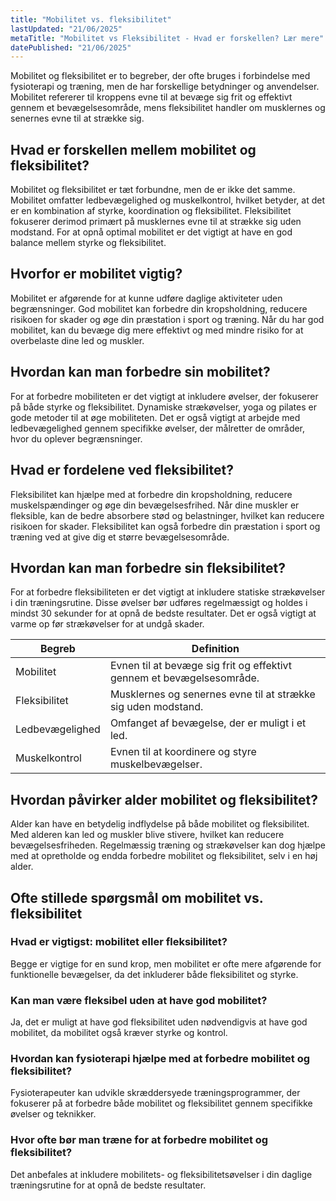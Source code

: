 ```yaml
---
title: "Mobilitet vs. fleksibilitet"
lastUpdated: "21/06/2025"
metaTitle: "Mobilitet vs Fleksibilitet - Hvad er forskellen? Lær mere"
datePublished: "21/06/2025"
---
```


Mobilitet og fleksibilitet er to begreber, der ofte bruges i forbindelse med fysioterapi og træning, men de har forskellige betydninger og anvendelser. Mobilitet refererer til kroppens evne til at bevæge sig frit og effektivt gennem et bevægelsesområde, mens fleksibilitet handler om musklernes og senernes evne til at strække sig.

## Hvad er forskellen mellem mobilitet og fleksibilitet?

Mobilitet og fleksibilitet er tæt forbundne, men de er ikke det samme. Mobilitet omfatter ledbevægelighed og muskelkontrol, hvilket betyder, at det er en kombination af styrke, koordination og fleksibilitet. Fleksibilitet fokuserer derimod primært på musklernes evne til at strække sig uden modstand. For at opnå optimal mobilitet er det vigtigt at have en god balance mellem styrke og fleksibilitet.

## Hvorfor er mobilitet vigtig?

Mobilitet er afgørende for at kunne udføre daglige aktiviteter uden begrænsninger. God mobilitet kan forbedre din kropsholdning, reducere risikoen for skader og øge din præstation i sport og træning. Når du har god mobilitet, kan du bevæge dig mere effektivt og med mindre risiko for at overbelaste dine led og muskler.

## Hvordan kan man forbedre sin mobilitet?

For at forbedre mobiliteten er det vigtigt at inkludere øvelser, der fokuserer på både styrke og fleksibilitet. Dynamiske strækøvelser, yoga og pilates er gode metoder til at øge mobiliteten. Det er også vigtigt at arbejde med ledbevægelighed gennem specifikke øvelser, der målretter de områder, hvor du oplever begrænsninger.

## Hvad er fordelene ved fleksibilitet?

Fleksibilitet kan hjælpe med at forbedre din kropsholdning, reducere muskelspændinger og øge din bevægelsesfrihed. Når dine muskler er fleksible, kan de bedre absorbere stød og belastninger, hvilket kan reducere risikoen for skader. Fleksibilitet kan også forbedre din præstation i sport og træning ved at give dig et større bevægelsesområde.

## Hvordan kan man forbedre sin fleksibilitet?

For at forbedre fleksibiliteten er det vigtigt at inkludere statiske strækøvelser i din træningsrutine. Disse øvelser bør udføres regelmæssigt og holdes i mindst 30 sekunder for at opnå de bedste resultater. Det er også vigtigt at varme op før strækøvelser for at undgå skader.

| **Begreb**     | **Definition**                                                                 |
|----------------|--------------------------------------------------------------------------------|
| Mobilitet      | Evnen til at bevæge sig frit og effektivt gennem et bevægelsesområde.          |
| Fleksibilitet  | Musklernes og senernes evne til at strække sig uden modstand.                  |
| Ledbevægelighed| Omfanget af bevægelse, der er muligt i et led.                                 |
| Muskelkontrol  | Evnen til at koordinere og styre muskelbevægelser.                             |

## Hvordan påvirker alder mobilitet og fleksibilitet?

Alder kan have en betydelig indflydelse på både mobilitet og fleksibilitet. Med alderen kan led og muskler blive stivere, hvilket kan reducere bevægelsesfriheden. Regelmæssig træning og strækøvelser kan dog hjælpe med at opretholde og endda forbedre mobilitet og fleksibilitet, selv i en høj alder.

## Ofte stillede spørgsmål om mobilitet vs. fleksibilitet

### Hvad er vigtigst: mobilitet eller fleksibilitet?

Begge er vigtige for en sund krop, men mobilitet er ofte mere afgørende for funktionelle bevægelser, da det inkluderer både fleksibilitet og styrke.

### Kan man være fleksibel uden at have god mobilitet?

Ja, det er muligt at have god fleksibilitet uden nødvendigvis at have god mobilitet, da mobilitet også kræver styrke og kontrol.

### Hvordan kan fysioterapi hjælpe med at forbedre mobilitet og fleksibilitet?

Fysioterapeuter kan udvikle skræddersyede træningsprogrammer, der fokuserer på at forbedre både mobilitet og fleksibilitet gennem specifikke øvelser og teknikker.

### Hvor ofte bør man træne for at forbedre mobilitet og fleksibilitet?

Det anbefales at inkludere mobilitets- og fleksibilitetsøvelser i din daglige træningsrutine for at opnå de bedste resultater.